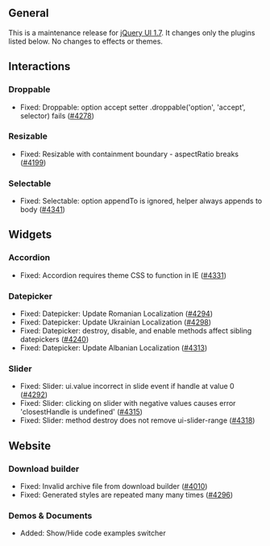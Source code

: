 <script>{
	"title": "jQuery UI 1.7.1 Changelog"
}</script>

## General

This is a maintenance release for [jQuery UI 1.7](/changelog/1.7). It changes only the plugins listed below. No changes to effects or themes.

## Interactions

### Droppable

* Fixed: Droppable: option accept setter .droppable('option', 'accept', selector) fails ([#4278](http://bugs.jqueryui.com/ticket/4278))

### Resizable

* Fixed: Resizable with containment boundary - aspectRatio breaks ([#4199](http://bugs.jqueryui.com/ticket/4199))

### Selectable

* Fixed: Selectable: option appendTo is ignored, helper always appends to body ([#4341](http://bugs.jqueryui.com/ticket/4341))

## Widgets

### Accordion

* Fixed: Accordion requires theme CSS to function in IE ([#4331](http://bugs.jqueryui.com/ticket/4331))

### Datepicker

* Fixed: Datepicker: Update Romanian Localization ([#4294](http://bugs.jqueryui.com/ticket/4294))
* Fixed: Datepicker: Update Ukrainian Localization ([#4298](http://bugs.jqueryui.com/ticket/4298))
* Fixed: Datepicker: destroy, disable, and enable methods affect sibling datepickers ([#4240](http://bugs.jqueryui.com/ticket/4240))
* Fixed: Datepicker: Update Albanian Localization ([#4313](http://bugs.jqueryui.com/ticket/4313))

### Slider

* Fixed: Slider: ui.value incorrect in slide event if handle at value 0 ([#4292](http://bugs.jqueryui.com/ticket/4292))
* Fixed: Slider: clicking on slider with negative values causes error 'closestHandle is undefined' ([#4315](http://bugs.jqueryui.com/ticket/4315))
* Fixed: Slider: method destroy does not remove ui-slider-range ([#4318](http://bugs.jqueryui.com/ticket/4318))

## Website

### Download builder

* Fixed: Invalid archive file from download builder ([#4010](http://bugs.jqueryui.com/ticket/4010))
* Fixed: Generated styles are repeated many many times ([#4296](http://bugs.jqueryui.com/ticket/4296))

### Demos & Documents

* Added: Show/Hide code examples switcher

